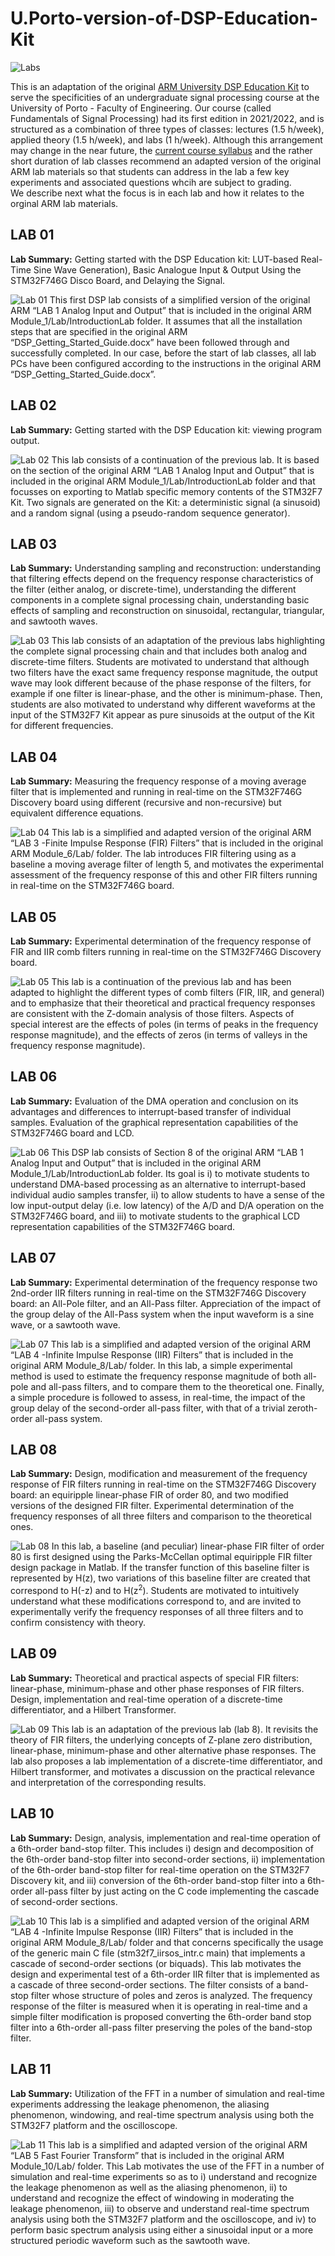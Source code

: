 # U.Porto-version-of-DSP-Education-Kit

![Labs](LAB_03/AD_DA_sm.png)

This is an adaptation of the original [ARM University DSP Education Kit](https://github.com/arm-university/Digital-Signal-Processing-Education-Kit) to serve the specificities of an undergraduate signal processing course at the University of Porto - Faculty of Engineering. Our course (called Fundamentals of Signal Processing) had its first edition in 2021/2022, and is structured as a combination of three types of classes: lectures (1.5 h/week), applied theory (1.5 h/week), and labs (1 h/week). Although this arrangement may change in the near future, the [current course syllabus](https://sigarra.up.pt/feup/en/UCURR_GERAL.FICHA_UC_VIEW?pv_ocorrencia_id=485397) and the rather short duration of lab classes recommend an adapted version of the original ARM lab materials so that students can address in the lab a few key experiments and associated questions whcih are subject to grading.  
We describe next what the focus is in each lab and how it relates to the orginal ARM lab materials.
## LAB 01 
**Lab Summary:** Getting started with the DSP Education kit: LUT-based Real-Time Sine Wave Generation), Basic Analogue Input & Output Using the STM32F746G Disco Board, and Delaying the Signal.

![Lab 01](LAB_01/IMG_4672_sm.png)
This first DSP lab consists of a simplified version of the original ARM “LAB 1 Analog Input and Output” that is included in the original ARM Module_1/Lab/IntroductionLab folder. It assumes that all the installation steps that are specified in the original ARM “DSP_Getting_Started_Guide.docx” have been followed through and successfully completed. In our case, before the start of lab classes, all lab PCs have been configured according to the instructions in the original ARM “DSP_Getting_Started_Guide.docx”. 
## LAB 02 
**Lab Summary:** Getting started with the DSP Education kit: viewing program output.

![Lab 02](LAB_02/37174ba5-8773-4a2d-acde-ef4317ed23e3_sm.png)
This lab consists of a continuation of the previous lab. It is based on the section of the original ARM “LAB 1 Analog Input and Output” that is included in the original ARM Module_1/Lab/IntroductionLab folder and that focusses on exporting to Matlab specific memory contents of the STM32F7 Kit. Two signals are generated on the Kit: a deterministic signal (a sinusoid) and a random signal (using a pseudo-random sequence generator). 
## LAB 03
**Lab Summary:** Understanding sampling and reconstruction: understanding that filtering effects depend on the frequency response characteristics of the filter (either analog, or discrete-time), understanding the different components in a complete signal processing chain, understanding basic effects of sampling and reconstruction on sinusoidal, rectangular, triangular, and sawtooth waves.

![Lab 03](LAB_03/TEK0003_sm.png)
This lab consists of an adaptation of the previous labs highlighting the complete signal processing chain and that includes both analog and discrete-time filters. Students are motivated to understand that although two filters have the exact same frequency response magnitude, the output wave may look different because of the phase response of the filters, for example if one filter is linear-phase, and the other is minimum-phase. Then, students are also motivated to understand why different waveforms at the input of the STM32F7 Kit appear as pure sinusoids at the output of the Kit for different frequencies.
## LAB 04
**Lab Summary:** Measuring the frequency response of a moving average filter that is implemented and running in real-time on the STM32F746G Discovery board using different (recursive and non-recursive) but equivalent difference equations.

![Lab 04](LAB_04/TEK0001_sm.png)
This lab is a simplified and adapted version of the original ARM “LAB 3 -Finite Impulse Response (FIR) Filters” that is included in the original ARM Module_6/Lab/ folder. The lab introduces FIR filtering using as a baseline a moving average filter of length 5, and motivates the experimental assessment of the frequency response of this and other FIR filters running in real-time on the STM32F746G board. 
## LAB 05
**Lab Summary:** Experimental determination of the frequency response of FIR and IIR comb filters running in real-time on the STM32F746G Discovery board.

![Lab 05](LAB_05/Picture2_sm.png)
This lab is a continuation of the previous lab and has been adapted to highlight the different types of comb filters (FIR, IIR, and general) and to emphasize that their theoretical and practical frequency responses are consistent with the Z-domain analysis of those filters. Aspects of special interest are the effects of poles (in terms of peaks in the frequency response magnitude), and the effects of zeros (in terms of valleys in the frequency response magnitude).
## LAB 06
**Lab Summary:** Evaluation of the DMA operation and conclusion on its advantages and differences to interrupt-based transfer of individual samples. Evaluation of the graphical representation capabilities of the STM32F746G board and LCD.

![Lab 06](LAB_06/IMG_4796_sm.png)
This DSP lab consists of Section 8 of the original ARM “LAB 1 Analog Input and Output” that is included in the original ARM Module_1/Lab/IntroductionLab folder. Its goal is i) to motivate students to understand DMA-based processing as an alternative to interrupt-based individual audio samples transfer, ii) to allow students to have a sense of the low input-output delay (i.e. low latency) of the A/D and D/A operation on the STM32F746G board, and iii) to motivate students to the graphical LCD representation capabilities of the STM32F746G board.
## LAB 07
**Lab Summary:** Experimental determination of the frequency response two 2nd-order IIR filters running in real-time on the STM32F746G Discovery board: an All-Pole filter, and an All-Pass filter. Appreciation of the impact of the group delay of the All-Pass system when the input waveform is a sine wave, or a sawtooth wave.

![Lab 07](LAB_07/DS1Z_QuickPrint1_sm.png)
This lab is a simplified and adapted version of the original ARM “LAB 4 -Infinite Impulse Response (IIR) Filters” that is included in the original ARM Module_8/Lab/ folder. In this lab, a simple experimental method is used to estimate the frequency response magnitude of both all-pole and all-pass filters, and to compare them to the theoretical one. Finally, a simple procedure is followed to assess, in real-time, the impact of the group delay of the second-order all-pass filter, with that of a trivial zeroth-order all-pass system.
## LAB 08
**Lab Summary:** Design, modification and measurement of the frequency response of FIR filters running in real-time on the STM32F746G Discovery board: an equiripple linear-phase FIR of order 80, and two modified versions of the designed FIR filter. Experimental determination of the frequency responses of all three filters and comparison to the theoretical ones.

![Lab 08](LAB_08/FRplain_sm.png)
In this lab, a baseline (and peculiar) linear-phase FIR filter of order 80 is first designed using the Parks-McCellan optimal equiripple FIR filter design package in Matlab. If the transfer function of this baseline filter is represented by H(z), two variations of this baseline filter are created that correspond to H(-z) and to H(z<sup>2</sup>). Students are motivated to intuitively understand what these modifications correspond to, and are invited to experimentally verify the frequency responses of all three filters and to confirm consistency with theory.
## LAB 09
**Lab Summary:** Theoretical and practical aspects of special FIR filters: linear-phase, minimum-phase and other phase responses of FIR filters. Design, implementation and real-time operation of a discrete-time differentiator, and a Hilbert Transformer.

![Lab 09](LAB_09/F0005TEK_sm.png)
This lab is an adaptation of the previous lab (lab 8). It revisits the theory of FIR filters, the underlying concepts of Z-plane zero distribution, linear-phase, minimum-phase and other alternative phase responses. The lab also proposes a lab implementation of a discrete-time differentiator, and Hilbert transformer, and motivates a discussion on the practical relevance and interpretation of the corresponding results.
## LAB 10
**Lab Summary:** Design, analysis, implementation and real-time operation of a 6th-order band-stop filter. This includes i) design and decomposition of the 6th-order band-stop filter into second-order sections, ii) implementation of the 6th-order band-stop filter for real-time operation on the STM32F7 Discovery kit, and iii) conversion of the 6th-order band-stop filter into a 6th-order all-pass filter by just acting on the C code implementing the cascade of second-order sections.

![Lab 10](LAB_10/Picture1_sm.png)
This lab is a simplified and adapted version of the original ARM “LAB 4 -Infinite Impulse Response (IIR) Filters” that is included in the original ARM Module_8/Lab/ folder and that concerns specifically the usage of the generic main C file (stm32f7_iirsos_intr.c main) that implements a cascade of second-order sections (or biquads). This lab motivates the design and experimental test of a 6th-order IIR filter that is implemented as a cascade of three second-order sections. The filter consists of a band-stop filter whose structure of poles and zeros is analyzed. The frequency response of the filter is measured when it is operating in real-time and a simple filter modification is proposed converting the 6th-order band stop filter into a 6th-order all-pass filter preserving the poles of the band-stop filter.
## LAB 11
**Lab Summary:** Utilization of the FFT in a number of simulation and real-time experiments addressing the leakage phenomenon, the aliasing phenomenon, windowing, and real-time spectrum analysis using both the STM32F7 platform and the oscilloscope.

![Lab 11](LAB_11/IMG_4844_sm.png)
This lab is a simplified and adapted version of the original ARM “LAB 5 Fast Fourier Transform” that is included in the original ARM Module_10/Lab/ folder. This Lab motivates the use of the FFT in a number of simulation and real-time experiments so as to i) understand and recognize the leakage phenomenon as well as the aliasing phenomenon, ii) to understand and recognize the effect of windowing in moderating the leakage phenomenon, iii) to observe and understand real-time spectrum analysis using both the STM32F7 platform and the oscilloscope, and iv) to perform basic spectrum analysis using either a sinusoidal input or a more structured periodic waveform such as the sawtooth wave.

